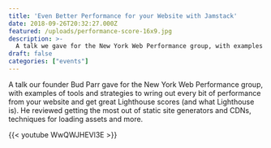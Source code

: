 ```yaml
---
title: 'Even Better Performance for your Website with Jamstack'
date: 2018-09-26T20:32:27.000Z
featured: /uploads/performance-score-16x9.jpg
description: >-
  A talk we gave for the New York Web Performance group, with examples of tools and strategies to wring out every bit of performance from your website and get great Lighthouse scores (and what Lighthouse is).
draft: false
categories: ["events"]
---
```


A talk our founder Bud Parr gave for the New York Web Performance group, with examples of tools and strategies to wring out every bit of performance from your website and get great Lighthouse scores (and what Lighthouse is). He reviewed getting the most out of static site generators and CDNs, techniques for loading assets and more.

{{< youtube WwQWJHEVl3E >}}